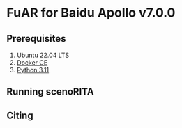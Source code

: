 # FuAR for Baidu Apollo v7.0.0

## Prerequisites

1. Ubuntu 22.04 LTS
2. [Docker CE](https://docs.docker.com/engine/install/ubuntu/)
3. [Python 3.11](https://www.python.org/downloads/release/python-3110/)

## Running scenoRITA


## Citing
